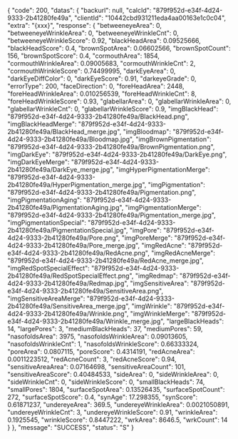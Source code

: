   {
      "code": 200,
      "datas": {
          "backurl": null,
          "calcId": "879f952d-e34f-4d24-9333-2b41280fe49a",
          "clientId": "10442cbd931211eda4aa00163e1c0c04",
          "extra": "{xxx}",
          "response": {
              "betweeneyeArea": 0,
              "betweeneyeWrinkleArea": 0,
              "betweeneyeWrinkleCnt": 0,
              "betweeneyeWrinkleScore": 0.92,
              "blackHeadArea": 0.09525666,
              "blackHeadScore": 0.4,
              "brownSpotArea": 0.06602566,
              "brownSpotCount": 156,
              "brownSpotScore": 0.4,
              "cormouthArea": 1854,
              "cormouthWrinkleArea": 0.09005683,
              "cormouthWrinkleCnt": 2,
              "cormouthWrinkleScore": 0.74499995,
              "darkEyeArea": 0,
              "darkEyeDiffColor": 0,
              "darkEyeScore": 0.91,
              "darkeyeGrade": 0,
              "errorType": 200,
              "faceDirection": 0,
              "foreHeadArea": 2448,
              "foreHeadWrinkleArea": 0.010256539,
              "foreHeadWrinkleCnt": 8,
              "foreHeadWrinkleScore": 0.93,
              "glabellarArea": 0,
              "glabellarWrinkleArea": 0,
              "glabellarWrinkleCnt": 0,
              "glabellarWrinkleScore": 0.9,
              "imgBlackHead": "879f952d-e34f-4d24-9333-2b41280fe49a/BlackHead.png",
              "imgBlackHeadMerge": "879f952d-e34f-4d24-9333-2b41280fe49a/BlackHead_merge.jpg",
              "imgBloodmap": "879f952d-e34f-4d24-9333-2b41280fe49a/Bloodmap.jpg",
              "imgBrownPigmentation": "879f952d-e34f-4d24-9333-2b41280fe49a/BrownPigmentation.png",
              "imgDarkEye": "879f952d-e34f-4d24-9333-2b41280fe49a/DarkEye.png",
              "imgDarkEyeMerge": "879f952d-e34f-4d24-9333-2b41280fe49a/DarkEye_merge.jpg",
              "imgHyperPigmentationMerge": "879f952d-e34f-4d24-9333-2b41280fe49a/HyperPigmentation_merge.jpg",
              "imgPigmentation": "879f952d-e34f-4d24-9333-2b41280fe49a/Pigmentation.png",
              "imgPigmentationAging": "879f952d-e34f-4d24-9333-2b41280fe49a/PigmentationAging.jpg",
              "imgPigmentationMerge": "879f952d-e34f-4d24-9333-2b41280fe49a/Pigmentation_merge.jpg",
              "imgPigmentationSpecial": "879f952d-e34f-4d24-9333-2b41280fe49a/PigmentationSpecial.jpg",
              "imgPore": "879f952d-e34f-4d24-9333-2b41280fe49a/Pore.png",
              "imgPoreMerge": "879f952d-e34f-4d24-9333-2b41280fe49a/Pore_merge.jpg",
              "imgRedAcne": "879f952d-e34f-4d24-9333-2b41280fe49a/RedAcne.png",
              "imgRedAcneMerge": "879f952d-e34f-4d24-9333-2b41280fe49a/RedAcne_merge.jpg",
              "imgRedSpotSpecialEffect": "879f952d-e34f-4d24-9333-2b41280fe49a/RedSpotSpecialEffect.png",
              "imgRedmap": "879f952d-e34f-4d24-9333-2b41280fe49a/Redmap.jpg",
              "imgSensitiveArea": "879f952d-e34f-4d24-9333-2b41280fe49a/SensitiveArea.png",
              "imgSensitiveAreaMerge": "879f952d-e34f-4d24-9333-2b41280fe49a/SensitiveArea_merge.jpg",
              "imgWrinkle": "879f952d-e34f-4d24-9333-2b41280fe49a/Wrinkle.png",
              "imgWrinkleMerge": "879f952d-e34f-4d24-9333-2b41280fe49a/Wrinkle_merge.jpg",
              "largeBlackHeads": 14,
              "largePores": 3,
              "mediumBlackHeads": 37,
              "mediumPores": 59,
              "nasofoldsArea": 3975,
              "nasofoldsWrinkleArea": 0.09013605,
              "nasofoldsWrinkleCnt": 1,
              "nasofoldsWrinkleScore": 0.66333324,
              "poreArea": 0.0807115,
              "poreScore": 0.4314191,
              "redAcneArea": 0.0011223512,
              "redAcneCount": 3,
              "redAcneScore": 0.94,
              "sensitiveAreaArea": 0.07164698,
              "sensitiveAreaCount": 101,
              "sensitiveAreaScore": 0.40484533,
              "sideArea": 0,
              "sideWrinkleArea": 0,
              "sideWrinkleCnt": 0,
              "sideWrinkleScore": 0,
              "smallBlackHeads": 74,
              "smallPores": 1804,
              "surfaceSpotArea": 0.13526435,
              "surfaceSpotCount": 272,
              "surfaceSpotScore": 0.4,
              "synAge": 17.298355,
              "synScore": 0.61871237,
              "undereyeArea": 369.5,
              "undereyeWrinkleArea": 0.0021050891,
              "undereyeWrinkleCnt": 3,
              "undereyeWrinkleScore": 0.91,
              "wrinkleArea": 0.1925545,
              "wrinkleScore": 0.8447222,
              "wrkArea": 8646.5,
              "wrkCount": 14
          }
      },
      "message": "SUCCESS",
      "status": "S"
  }
